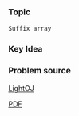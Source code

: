 
### Topic

    Suffix array


### Key Idea



### Problem source

[LightOJ](http://lightoj.com/volume_showproblem.php?problem=1428)

[PDF](http://lightoj.com/volume_showproblem.php?problem=1428&language=english&type=pdf)

